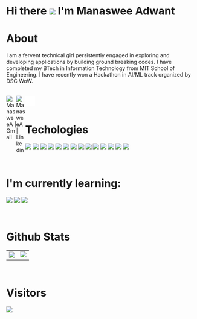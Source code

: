 
# Hi there <img src="https://github.com/TheDudeThatCode/TheDudeThatCode/blob/master/Assets/Hi.gif" width="29px"> I'm Manaswee Adwant
# About
<p>I am a fervent technical girl persistently engaged in exploring and developing applications by building ground breaking codes. I have completed my BTech in Information Technology from MIT School of Engineering. I have recently won a Hackathon in AI/ML track organized by DSC WoW. </p>

<br>


<a href="mailto:manaswee25445@gmail.com">
    <img align="left" alt="ManasweeA | Gmail" width="26px" src="https://github.com/TheDudeThatCode/TheDudeThatCode/blob/master/Assets/Gmail.svg" />
</a>
<a href="https://www.linkedin.com/in/manaswee0612/">
    <img align="left" alt="ManasweeA | Linkedin" width="24px" src="https://github.com/TheDudeThatCode/TheDudeThatCode/blob/master/Assets/Linkedin.svg" />
</a>
<a href="https://github.com/ManasweeA">
    <img align="left" alt="ManasweeA | Github" width="26px" src="https://raw.githubusercontent.com/Delta456/Delta456/master/img/github.png" />
</a>
<br><br>

# Techologies 
<p>
<img src="https://img.shields.io/badge/Python-3776AB?style=for-the-badge&logo=python&logoColor=white">
<img src="https://img.shields.io/badge/C%2B%2B-00599C?style=for-the-badge&logo=c%2B%2B&logoColor=white">
<img src = "https://img.shields.io/badge/HTML5-E34F26?style=for-the-badge&logo=html5&logoColor=white">
<img src = "https://img.shields.io/badge/CSS3-1572B6?style=for-the-badge&logo=css3&logoColor=white">
<img src="https://img.shields.io/badge/Bootstrap-563D7C?style=for-the-badge&logo=bootstrap&logoColor=white">
<img src="https://img.shields.io/badge/JavaScript-F7DF1E?style=for-the-badge&logo=javascript&logoColor=black">
<img src="https://img.shields.io/badge/Django-092E20?style=for-the-badge&logo=django&logoColor=green">
<img src="https://img.shields.io/badge/Flask-000000?style=for-the-badge&logo=flask&logoColor=white">
<img src="https://img.shields.io/badge/sqlite-%2307405e.svg?style=for-the-badge&logo=sqlite&logoColor=white">
<img src="https://img.shields.io/badge/MySQL-00000F?style=for-the-badge&logo=mysql&logoColor=white">
<img src="https://img.shields.io/badge/MongoDB-4EA94B?style=for-the-badge&logo=mongodb&logoColor=white">
<img src="https://img.shields.io/badge/Git-F05032?style=for-the-badge&logo=git&logoColor=white">
<img src="http://img.shields.io/badge/-Github-000000?style=for-the-badge&logo=github&logoColor=FFFFFF">
<img src="https://img.shields.io/badge/Visual_Studio_Code-0078D4?style=for-the-badge&logo=visual%20studio%20code&logoColor=white">
</p>
<br>

# I'm currently learning:

<p>
<img src="https://img.shields.io/badge/Node.js-339933?style=for-the-badge&logo=nodedotjs&logoColor=white">
<img src ="https://img.shields.io/badge/AngularJS-E23237?style=for-the-badge&logo=angularjs&logoColor=white">
<img src="https://img.shields.io/badge/Express.js-000000?style=for-the-badge&logo=express&logoColor=white">    
</p> 
<br>

# Github Stats
<table width="100%"  border="0" cellpadding="0" cellspacing="0">
  <tr>
    <td>
        <img align="left" src="https://github-readme-stats.vercel.app/api?username=ManasweeA&theme=blue-green&show_icons=true">
    </td>
    <td>
        <img src="https://github-readme-stats.vercel.app/api/top-langs/?username=ManasweeA&layout=compact&count_private=true&theme=blue-green&show_icons=true" />
    </td>
  </tr>
</table>
<br>

# Visitors

<img src="https://profile-counter.glitch.me/ManasweeA/count.svg" />

<!--
**ManasweeA/ManasweeA** is a ✨ _special_ ✨ repository because its `README.md` (this file) appears on your GitHub profile.

Here are some ideas to get you started:

- 🔭 I’m currently working on ...
- 🌱 I’m currently learning ...
- 👯 I’m looking to collaborate on ...
- 🤔 I’m looking for help with ...
- 💬 Ask me about ...
- 📫 How to reach me: ...
- 😄 Pronouns: ...
- ⚡ Fun fact: ...
-->
